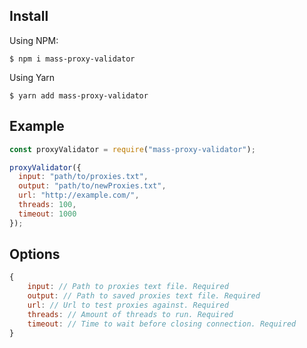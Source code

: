 ## Install

Using NPM:

```
$ npm i mass-proxy-validator
```

Using Yarn

```
$ yarn add mass-proxy-validator
```

## Example

```javascript
const proxyValidator = require("mass-proxy-validator");

proxyValidator({
  input: "path/to/proxies.txt",
  output: "path/to/newProxies.txt",
  url: "http://example.com/",
  threads: 100,
  timeout: 1000
});
```

## Options

```javascript
{
    input: // Path to proxies text file. Required
    output: // Path to saved proxies text file. Required
    url: // Url to test proxies against. Required
    threads: // Amount of threads to run. Required
    timeout: // Time to wait before closing connection. Required
}
```
